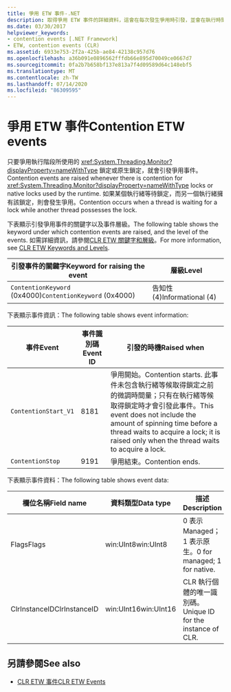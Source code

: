```yaml
---
title: 爭用 ETW 事件-.NET
description: 取得爭用 ETW 事件的詳細資料，這會在每次發生爭用時引發，並會在執行時間所使用的執行緒監視器鎖定或原生鎖定時發生。
ms.date: 03/30/2017
helpviewer_keywords:
- contention events [.NET Framework]
- ETW, contention events (CLR)
ms.assetid: 6933e753-2f2a-425b-ae84-42138c957d76
ms.openlocfilehash: a36b091e0896562fffdb66e895d70049ce0667d7
ms.sourcegitcommit: 0fa2b7b658bf137e813a7f4d09589d64c148ebf5
ms.translationtype: MT
ms.contentlocale: zh-TW
ms.lasthandoff: 07/14/2020
ms.locfileid: "86309595"
---
```

# <a name="contention-etw-events"></a><span data-ttu-id="3cc79-103">爭用 ETW 事件</span><span class="sxs-lookup"><span data-stu-id="3cc79-103">Contention ETW events</span></span>

<span data-ttu-id="3cc79-104">只要爭用執行階段所使用的 <xref:System.Threading.Monitor?displayProperty=nameWithType> 鎖定或原生鎖定，就會引發爭用事件。</span><span class="sxs-lookup"><span data-stu-id="3cc79-104">Contention events are raised whenever there is contention for <xref:System.Threading.Monitor?displayProperty=nameWithType> locks or native locks used by the runtime.</span></span> <span data-ttu-id="3cc79-105">如果某個執行緒等待鎖定，而另一個執行緒擁有該鎖定，則會發生爭用。</span><span class="sxs-lookup"><span data-stu-id="3cc79-105">Contention occurs when a thread is waiting for a lock while another thread possesses the lock.</span></span>

<span data-ttu-id="3cc79-106">下表顯示引發爭用事件的關鍵字以及事件層級。</span><span class="sxs-lookup"><span data-stu-id="3cc79-106">The following table shows the keyword under which contention events are raised, and the level of the events.</span></span> <span data-ttu-id="3cc79-107">如需詳細資訊，請參閱[CLR ETW 關鍵字和層級](clr-etw-keywords-and-levels.md)。</span><span class="sxs-lookup"><span data-stu-id="3cc79-107">For more information, see [CLR ETW Keywords and Levels](clr-etw-keywords-and-levels.md).</span></span>

|<span data-ttu-id="3cc79-108">引發事件的關鍵字</span><span class="sxs-lookup"><span data-stu-id="3cc79-108">Keyword for raising the event</span></span>|<span data-ttu-id="3cc79-109">層級</span><span class="sxs-lookup"><span data-stu-id="3cc79-109">Level</span></span>|
|-----------------------------------|-----------|
|<span data-ttu-id="3cc79-110">`ContentionKeyword` (0x4000)</span><span class="sxs-lookup"><span data-stu-id="3cc79-110">`ContentionKeyword` (0x4000)</span></span>|<span data-ttu-id="3cc79-111">告知性 (4)</span><span class="sxs-lookup"><span data-stu-id="3cc79-111">Informational (4)</span></span>|

<span data-ttu-id="3cc79-112">下表顯示事件資訊：</span><span class="sxs-lookup"><span data-stu-id="3cc79-112">The following table shows event information:</span></span>

|<span data-ttu-id="3cc79-113">事件</span><span class="sxs-lookup"><span data-stu-id="3cc79-113">Event</span></span>|<span data-ttu-id="3cc79-114">事件識別碼</span><span class="sxs-lookup"><span data-stu-id="3cc79-114">Event ID</span></span>|<span data-ttu-id="3cc79-115">引發的時機</span><span class="sxs-lookup"><span data-stu-id="3cc79-115">Raised when</span></span>|
|-----------|--------------|-----------------|
|`ContentionStart_V1`|<span data-ttu-id="3cc79-116">81</span><span class="sxs-lookup"><span data-stu-id="3cc79-116">81</span></span>|<span data-ttu-id="3cc79-117">爭用開始。</span><span class="sxs-lookup"><span data-stu-id="3cc79-117">Contention starts.</span></span> <span data-ttu-id="3cc79-118">此事件未包含執行緒等候取得鎖定之前的微調時間量；只有在執行緒等候取得鎖定時才會引發此事件。</span><span class="sxs-lookup"><span data-stu-id="3cc79-118">This event does not include the amount of spinning time before a thread waits to acquire a lock; it is raised only when the thread waits to acquire a lock.</span></span>|
|`ContentionStop`|<span data-ttu-id="3cc79-119">91</span><span class="sxs-lookup"><span data-stu-id="3cc79-119">91</span></span>|<span data-ttu-id="3cc79-120">爭用結束。</span><span class="sxs-lookup"><span data-stu-id="3cc79-120">Contention ends.</span></span>|

<span data-ttu-id="3cc79-121">下表顯示事件資料：</span><span class="sxs-lookup"><span data-stu-id="3cc79-121">The following table shows event data:</span></span>

|<span data-ttu-id="3cc79-122">欄位名稱</span><span class="sxs-lookup"><span data-stu-id="3cc79-122">Field name</span></span>|<span data-ttu-id="3cc79-123">資料類型</span><span class="sxs-lookup"><span data-stu-id="3cc79-123">Data type</span></span>|<span data-ttu-id="3cc79-124">描述</span><span class="sxs-lookup"><span data-stu-id="3cc79-124">Description</span></span>|
|----------------|---------------|-----------------|
|<span data-ttu-id="3cc79-125">Flags</span><span class="sxs-lookup"><span data-stu-id="3cc79-125">Flags</span></span>|<span data-ttu-id="3cc79-126">win:UInt8</span><span class="sxs-lookup"><span data-stu-id="3cc79-126">win:UInt8</span></span>|<span data-ttu-id="3cc79-127">0 表示 Managed；1 表示原生。</span><span class="sxs-lookup"><span data-stu-id="3cc79-127">0 for managed; 1 for native.</span></span>|
|<span data-ttu-id="3cc79-128">ClrInstanceID</span><span class="sxs-lookup"><span data-stu-id="3cc79-128">ClrInstanceID</span></span>|<span data-ttu-id="3cc79-129">win:UInt16</span><span class="sxs-lookup"><span data-stu-id="3cc79-129">win:UInt16</span></span>|<span data-ttu-id="3cc79-130">CLR 執行個體的唯一識別碼。</span><span class="sxs-lookup"><span data-stu-id="3cc79-130">Unique ID for the instance of CLR.</span></span>|

## <a name="see-also"></a><span data-ttu-id="3cc79-131">另請參閱</span><span class="sxs-lookup"><span data-stu-id="3cc79-131">See also</span></span>

- [<span data-ttu-id="3cc79-132">CLR ETW 事件</span><span class="sxs-lookup"><span data-stu-id="3cc79-132">CLR ETW Events</span></span>](clr-etw-events.md)
